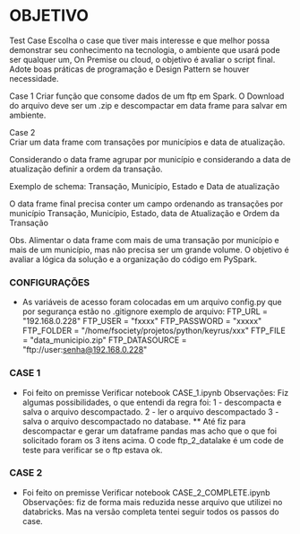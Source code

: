 # OBJETIVO
Test Case
Escolha o case que tiver mais interesse e que melhor possa demonstrar seu conhecimento na tecnologia, o ambiente que usará pode ser qualquer um, On Premise ou cloud, o objetivo é avaliar o script final. Adote boas práticas de programação e Design Pattern se houver necessidade.

Case 1
Criar função que consome dados de um ftp em Spark. O Download do arquivo deve ser um .zip e descompactar em data frame para salvar em ambiente.

Case 2  
Criar um data frame com transações por municípios e data de atualização.

Considerando o data frame agrupar por município e considerando a data de atualização definir a ordem da transação.

Exemplo de schema:
Transação, Município, Estado e Data de atualização

O data frame final precisa conter um campo ordenando as transações por município
Transação, Município, Estado, data de Atualização e Ordem da Transação

Obs. Alimentar o data frame com mais de uma transação por município e mais de um município, mas não precisa ser um grande volume.
O objetivo é avaliar a lógica da solução e a organização do código em PySpark.

### CONFIGURAÇÕES
- As variáveis de acesso foram colocadas em um arquivo config.py que por segurança estão no .gitignore
exemplo de arquivo:
FTP_URL = "192.168.0.228"
FTP_USER = "fxxxx"
FTP_PASSWORD = "xxxxx"
FTP_FOLDER = "/home/fsociety/projetos/python/keyrus/xxx"
FTP_FILE = "data_municipio.zip"
FTP_DATASOURCE = "ftp://user:senha@192.168.0.228"

### CASE 1 
- Foi feito on premisse
Verificar notebook CASE_1.ipynb
Observações: Fiz algumas possibilidades, o que entendi da regra foi:
1 - descompacta e salva o arquivo descompactado.
2 - ler o arquivo descompactado
3 - salva o arquivo descompactado no database.
** Até fiz para descompactar e gerar um dataframe pandas mas acho que o que foi solicitado 
foram os 3 itens acima.
O code ftp_2_datalake é um code de teste para verificar se o ftp estava ok.

### CASE 2
- Foi feito on premisse
Verificar notebook CASE_2_COMPLETE.ipynb
Observações: fiz de forma mais reduzida nesse arquivo que utilizei no databricks.
Mas na versão completa tentei seguir todos os passos do case.

